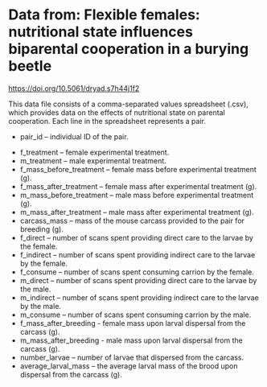 # Data from: Flexible females: nutritional state influences biparental cooperation in a burying beetle

<https://doi.org/10.5061/dryad.s7h44j1f2>

This data file consists of a comma-separated values spreadsheet (.csv), which provides data on the effects of nutritional state on parental cooperation. Each line in the spreadsheet represents a pair.

*   pair_id – individual ID of the pair.

<!---->

*   f_treatment – female experimental treatment.
*   m_treatment – male experimental treatment.
*   f_mass_before_treatment – female mass before experimental treatment (g).
*   f_mass_after_treatment – female mass after experimental treatment (g).
*   m_mass_before_treatment – male mass before experimental treatment (g).
*   m_mass_after_treatment – male mass after experimental treatment (g).
*   carcass_mass – mass of the mouse carcass provided to the pair for breeding (g).
*   f_direct – number of scans spent providing direct care to the larvae by the female.
*   f_indirect – number of scans spent providing indirect care to the larvae by the female.
*   f_consume – number of scans spent consuming carrion by the female.
*   m_direct – number of scans spent providing direct care to the larvae by the male.
*   m_indirect – number of scans spent providing indirect care to the larvae by the male.
*   m_consume – number of scans spent consuming carrion by the male.
*   f_mass_after_breeding - female mass upon larval dispersal from the carcass (g).
*   m_mass_after_breeding - male mass upon larval dispersal from the carcass (g).
*   number_larvae – number of larvae that dispersed from the carcass.
*   average_larval_mass – the average larval mass of the brood upon dispersal from the carcass (g).

